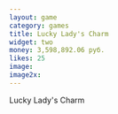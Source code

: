 ```yaml
---
layout: game
category: games
title: Lucky Lady's Charm
widget: two
money: 3,598,892.06 руб.
likes: 25
image: 
image2x: 
---
```


Lucky Lady's Charm

